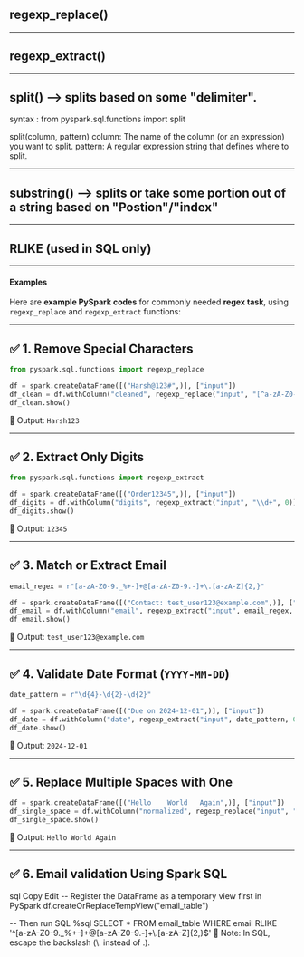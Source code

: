 ## regexp_replace()

---

## regexp_extract()

---

## split() --> splits based on some "delimiter". 
syntax : 
from pyspark.sql.functions import split

split(column, pattern)
column: The name of the column (or an expression) you want to split.
pattern: A regular expression string that defines where to split.

---
## substring() --> splits or take some portion out of a string based on "Postion"/"index"

---
## RLIKE (used in SQL only)

------------------------

#### Examples
Here are **example PySpark codes** for commonly needed **regex task**, using `regexp_replace` and `regexp_extract` functions:

---

## ✅ 1. **Remove Special Characters**

```python
from pyspark.sql.functions import regexp_replace

df = spark.createDataFrame([("Harsh@123#",)], ["input"])
df_clean = df.withColumn("cleaned", regexp_replace("input", "[^a-zA-Z0-9]", ""))
df_clean.show()
```

📌 Output: `Harsh123`

---

## ✅ 2. **Extract Only Digits**

```python
from pyspark.sql.functions import regexp_extract

df = spark.createDataFrame([("Order12345",)], ["input"])
df_digits = df.withColumn("digits", regexp_extract("input", "\\d+", 0))
df_digits.show()
```

📌 Output: `12345`

---

## ✅ 3. **Match or Extract Email**

```python
email_regex = r"[a-zA-Z0-9._%+-]+@[a-zA-Z0-9.-]+\.[a-zA-Z]{2,}"

df = spark.createDataFrame([("Contact: test_user123@example.com",)], ["input"])
df_email = df.withColumn("email", regexp_extract("input", email_regex, 0))
df_email.show()
```

📌 Output: `test_user123@example.com`

---

## ✅ 4. **Validate Date Format (`YYYY-MM-DD`)**

```python
date_pattern = r"\d{4}-\d{2}-\d{2}"

df = spark.createDataFrame([("Due on 2024-12-01",)], ["input"])
df_date = df.withColumn("date", regexp_extract("input", date_pattern, 0))
df_date.show()
```

📌 Output: `2024-12-01`

---

## ✅ 5. **Replace Multiple Spaces with One**

```python
df = spark.createDataFrame([("Hello    World   Again",)], ["input"])
df_single_space = df.withColumn("normalized", regexp_replace("input", "\\s+", " "))
df_single_space.show()
```

📌 Output: `Hello World Again`

---

## ✅ 6. Email validation Using Spark SQL
sql
Copy
Edit
-- Register the DataFrame as a temporary view first in PySpark
df.createOrReplaceTempView("email_table")

-- Then run SQL
%sql
SELECT *
FROM email_table
WHERE email RLIKE '^[a-zA-Z0-9._%+-]+@[a-zA-Z0-9.-]+\\.[a-zA-Z]{2,}$'
📌 Note: In SQL, escape the backslash (\\. instead of \.).

